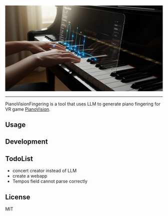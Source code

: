 
<p align="center">
    <img src="assets/img_1.png" width="590" >
</p>

---

PianoVisionFingering is a tool that uses LLM to generate piano fingering 
for VR game [PianoVision](https://www.meta.com/experiences/pianovision/5271074762922599/).


## Usage

## Development

## TodoList

- concert creator instead of LLM 
- create a webapp
- Tempos field cannot parse correctly

## License

MIT

